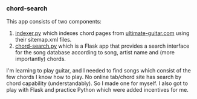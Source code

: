 ### chord-search

This app consists of two components:

1. [indexer.py](https://github.com/vape/chord-search/blob/master/scripts/indexer.py) which indexes chord pages from [ultimate-guitar.com](http://ultimate-guitar.com) using their sitemap.xml files.
2. [chord-search.py](https://github.com/vape/chord-search/blob/master/chord-search.py) which is a Flask app that provides a search interface for the song database according to song, artist name and (more importantly) chords.

I'm learning to play guitar, and I needed to find songs which consist of the few chords I know how to play. No online tab/chord site has search by chord capability (understandably). So I made one for myself. I also got to play with Flask and practice Python which were added incentives for me.
